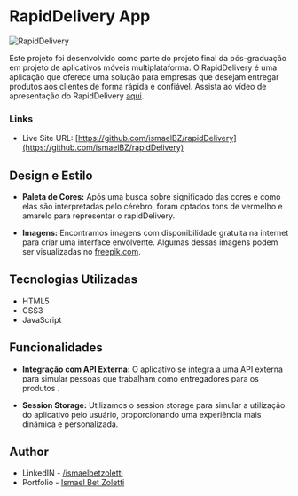 # RapidDelivery App

![RapidDelivery](https://github.com/ismaelBZ/rapidDelivery/assets/107486346/748b5b05-f409-4228-807e-0df251c5cbe5)

Este projeto foi desenvolvido como parte do projeto final da pós-graduação em projeto de aplicativos móveis multiplataforma. O RapidDelivery é uma aplicação que oferece uma solução para empresas que desejam entregar produtos aos clientes de forma rápida e confiável.
Assista ao vídeo de apresentação do RapidDelivery [aqui](https://www.youtube.com/watch?v=u_hbnvXayTE).

### Links

- Live Site URL: [https://github.com/ismaelBZ/rapidDelivery](https://github.com/ismaelBZ/rapidDelivery)

## Design e Estilo

- **Paleta de Cores:** Após uma busca sobre significado das cores e como elas são interpretadas pelo cérebro, foram optados tons de vermelho e amarelo para representar o rapidDelivery.

- **Imagens:** Encontramos imagens com disponibilidade gratuita na internet para criar uma interface envolvente. Algumas dessas imagens podem ser visualizadas no [freepik.com](https://www.freepik.es/psd-gratis/ilustracion-3d-entrega-hombre-scooter-bolsa_27564646.htm#from_view=detail_serie).

## Tecnologias Utilizadas

- HTML5
- CSS3
- JavaScript

## Funcionalidades

- **Integração com API Externa:** O aplicativo se integra a uma API externa para simular pessoas que trabalham como entregadores para os produtos .

- **Session Storage:** Utilizamos o session storage para simular a utilização do aplicativo pelo usuário, proporcionando uma experiência mais dinâmica e personalizada.

## Author

- LinkedIN - [/ismaelbetzoletti](https://www.linkedin.com/in/ismaelbetzoletti/)
- Portfolio - [Ismael Bet Zoletti](https://ismaelbz.github.io/portfolio/)
